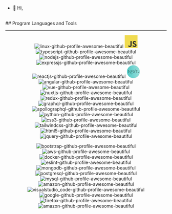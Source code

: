 - 👋 Hi,
<br />
## Program Languages and Tools
<hr />
<p align="center">
    <img src="https://www.vectorlogo.zone/logos/linux/linux-icon.svg" alt="linux-github-profile-awesome-beautiful" width="40" height="40"/>
    <img src="https://raw.githubusercontent.com/voodootikigod/logo.js/master/js.png" alt="javascript-github-profile-awesome-beautiful" width="40" height="40"/>
    <img src="https://www.vectorlogo.zone/logos/typescriptlang/typescriptlang-icon.svg" alt="typescript-github-profile-awesome-beautiful" width="40" height="40"/>
    <img src="https://www.vectorlogo.zone/logos/nodejs/nodejs-icon.svg" alt="nodejs-github-profile-awesome-beautiful" width="40" height="40"/>
    <img src="https://www.vectorlogo.zone/logos/expressjs/expressjs-icon.svg" alt="expressjs-github-profile-awesome-beautiful" width="40" height="40"/>
    <img src="https://www.vectorlogo.zone/logos/reactjs/reactjs-icon.svg" alt="reactjs-github-profile-awesome-beautiful" width="40" height="40"/>
    <img src="./icons/next.png" alt="next-github-profile-awesome-beautiful" width="40" height="40"/>
    <img src="https://mdbcdn.b-cdn.net/wp-content/themes/mdbootstrap4/content/en/_mdb5/_assets/img/icons/angular.png" alt="angular-github-profile-awesome-beautiful" width="40" height="40" style="visibility: visible;">
    <img src="https://mdbcdn.b-cdn.net/wp-content/themes/mdbootstrap4/content/en/_mdb5/_assets/img/icons/vue.png" alt="vue-github-profile-awesome-beautiful" width="40" height="40" style="visibility: visible;">
    <img src="https://www.vectorlogo.zone/logos/nuxtjs/nuxtjs-icon.svg" alt="nuxtjs-github-profile-awesome-beautiful" width="40" height="40" style="visibility: visible;">
    <img src="https://www.theconsolelogs.com/react/redux.svg" alt="redux-github-profile-awesome-beautiful" width="40" height="40"/>
    <img src="https://www.vectorlogo.zone/logos/graphql/graphql-icon.svg" alt="graphql-github-profile-awesome-beautiful" width="40" height="40"/>
    <img src="https://www.vectorlogo.zone/logos/apollographql/apollographql-icon.svg" alt="apollographql-github-profile-awesome-beautiful" width="40" height="40"/>
    <img src="https://www.vectorlogo.zone/logos/python/python-icon.svg" alt="python-github-profile-awesome-beautiful" width="40" height="40"/>
    <img src="https://img.icons8.com/color/344/css3.png" alt="css3-github-profile-awesome-beautiful" width="40" height="40"/>
    <img src="https://www.vectorlogo.zone/logos/tailwindcss/tailwindcss-icon.svg" alt="tailwindcss-github-profile-awesome-beautiful" width="40" height="40"/>
    <img src="https://img.icons8.com/color/344/html-5.png" alt="html5-github-profile-awesome-beautiful" width="40" height="40"/>
    <img src="https://www.vectorlogo.zone/logos/php/php-icon.svg" alt="jquery-github-profile-awesome-beautiful" width="40" height="40" style="visibility: visible;"/>
</p>
<p align="center">
    <img src="https://mdbcdn.b-cdn.net/wp-content/themes/mdbootstrap4/content/en/_mdb5/_assets/img/icons/bootstrap.png" alt="bootstrap-github-profile-awesome-beautiful" width="35" height="37" style="visibility: visible;"/>
    <img src="https://www.vectorlogo.zone/logos/amazon_aws/amazon_aws-icon.svg" alt="aws-github-profile-awesome-beautiful" width="40" height="40"/>
    <img src="https://www.vectorlogo.zone/logos/docker/docker-icon.svg" alt="docker-github-profile-awesome-beautiful" width="40" height="40"/>
    <img src="https://www.vectorlogo.zone/logos/eslint/eslint-icon.svg" alt="eslint-github-profile-awesome-beautiful" width="40" height="40"/>
    <img src="https://www.vectorlogo.zone/logos/mongodb/mongodb-icon.svg" alt="mongodb-github-profile-awesome-beautiful" width="40" height="40" style="visibility: visible;"/>
    <img src="https://www.vectorlogo.zone/logos/postgresql/postgresql-icon.svg" alt="postgresql-github-profile-awesome-beautiful" width="40" height="40" style="visibility: visible;"/>
    <img src="https://www.vectorlogo.zone/logos/mysql/mysql-official.svg" alt="mysql-github-profile-awesome-beautiful" width="40" height="40" style="visibility: visible;"/>
    <img src="https://www.vectorlogo.zone/logos/amazon/amazon-icon.svg" alt="amazon-github-profile-awesome-beautiful" width="40" height="40" style="visibility: visible;"/>
    <img src="https://www.vectorlogo.zone/logos/visualstudio_code/visualstudio_code-icon.svg" alt="visualstudio_code-github-profile-awesome-beautiful" width="40" height="40" style="visibility: visible;"/>
    <img src="https://www.vectorlogo.zone/logos/google/google-icon.svg" alt="google-github-profile-awesome-beautiful" width="40" height="40" style="visibility: visible;"/>
    <img src="https://www.vectorlogo.zone/logos/firefox/firefox-icon.svg" alt="firefox-github-profile-awesome-beautiful" width="40" height="40" style="visibility: visible;"/>
    <img src="https://www.vectorlogo.zone/logos/firebase/firebase-icon.svg" alt="amazon-github-profile-awesome-beautiful" width="40" height="40" style="visibility: visible;"/>
</p>
